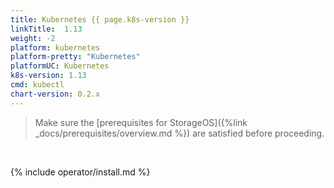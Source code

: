 ```yaml
---
title: Kubernetes {{ page.k8s-version }}
linkTitle:  1.13
weight: -2
platform: kubernetes
platform-pretty: "Kubernetes"
platformUC: Kubernetes
k8s-version: 1.13
cmd: kubectl
chart-version: 0.2.x
---
```



> Make sure the 
> [prerequisites for StorageOS]({%link _docs/prerequisites/overview.md %}) are
> satisfied before proceeding.

&nbsp;

{% include operator/install.md %}
